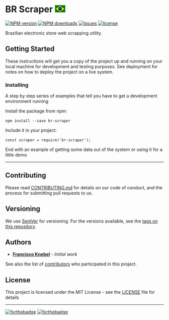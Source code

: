 # BR Scraper [![Flag](public/img/icons/brazil.gif)]()

[![NPM version](https://badge.fury.io/js/br-scraper.svg)](https://www.npmjs.com/package/br-scraper)
[![NPM downloads](https://img.shields.io/npm/dt/br-scraper.svg?style=flat-square)](https://www.npmjs.com/package/br-scraper)
[![Issues](https://img.shields.io/github/issues-raw/FranciscoKnebel/br-scraper.svg?style=flat-square)](https://github.com/FranciscoKnebel/br-scraper/issues)
[![license](https://img.shields.io/github/license/FranciscoKnebel/br-scraper.svg?style=flat-square)](https://github.com/FranciscoKnebel/br-scraper/blob/master/LICENSE)

Brazilian electronic store web scrapping utility.

## Getting Started

These instructions will get you a copy of the project up and running on your local machine for development and testing purposes. See deployment for notes on how to deploy the project on a live system.

### Installing

A step by step series of examples that tell you have to get a development environment running

Install the package from npm:
```
npm install --save br-scraper
```

Include it in your project:

```
const scraper = require('br-scraper');
```

End with an example of getting some data out of the system or using it for a little demo

---

## Contributing

Please read [CONTRIBUTING.md](CONTRIBUTING.md) for details on our code of conduct, and the process for submitting pull requests to us.

## Versioning

We use [SemVer](http://semver.org/) for versioning. For the versions available, see the [tags on this repository](https://github.com/FranciscoKnebel/br-scraper/tags).

## Authors

* [**Francisco Knebel**](https://github.com/FranciscoKnebel) - *Initial work*

See also the list of [contributors](https://github.com/FranciscoKnebel/br-scraper/contributors) who participated in this project.

## License

This project is licensed under the MIT License - see the [LICENSE](LICENSE) file for details

---

[![forthebadge](http://forthebadge.com/images/badges/uses-js.svg)](http://forthebadge.com) [![forthebadge](http://forthebadge.com/images/badges/gluten-free.svg)](http://forthebadge.com)
